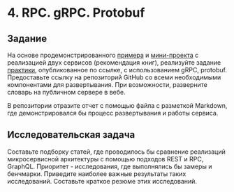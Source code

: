 # 4. RPC. gRPC. Protobuf

## Задание
На основе продемонстрированного [примера](https://colab.research.google.com/drive/1ebY2plg9D_QupFdHVBtVqQXO7XpWy7At?usp=sharing) и [мини-проекта](https://github.com/nzhukov/grpc_lib_rec_demo) с реализацией двух сервисов (рекомендация книг), реализуйте задание [практики](https://kodaktor.ru/g/itmo_technopr3), опубликованное по ссылке, с использованием gRPC, protobuf.
Предоставьте ссылку на репозиторий GitHub со всеми необходимыми компонентами для развертывания. При возможности, разверните словарь на публичном сервере в вебе. 

В репозитории отразите отчет с помощью файла с разметкой Markdown, где демонстрировался бы процесс развертывания и работы сервиса.

## Исследовательская задача

Составьте подборку статей, где проводилось бы сравнение реализаций микросервисной архитектуры с помощью подходов REST и RPC, GraphQL. Приоритет - исследования, где выполнялись бы замеры и бенчмарки. Приведите наиболее важные результаты таких исследований. Составьте краткое резюме этих исследований. 
